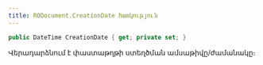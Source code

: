 ```yaml
---
title: RODocument.CreationDate հատկություն
---
```


```c#
public DateTime CreationDate { get; private set; }
```

Վերադարձնում է փաստաթղթի ստեղծման ամսաթիվը/ժամանակը։
